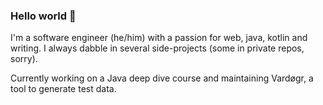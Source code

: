 ### Hello world 👋

I'm a software engineer (he/him) with a passion for web, java, kotlin and writing. I always dabble in several side-projects (some in private repos, sorry).

Currently working on a Java deep dive course and maintaining Vardøgr, a tool to generate test data.

<!--
**kevindeyne/kevindeyne** is a ✨ _special_ ✨ repository because its `README.md` (this file) appears on your GitHub profile.

Here are some ideas to get you started:

- 🔭 I’m currently working on ...
- 🌱 I’m currently learning ...
- 👯 I’m looking to collaborate on ...
- 🤔 I’m looking for help with ...
- 💬 Ask me about ...
- 📫 How to reach me: ...
- 😄 Pronouns: ...
- ⚡ Fun fact: ...
-->
